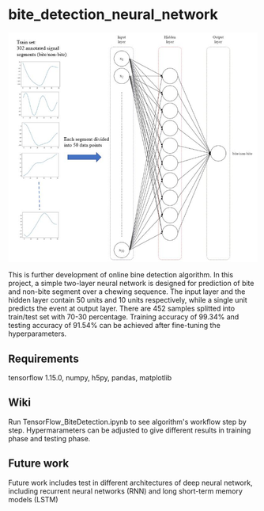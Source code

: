 # bite_detection_neural_network

<p float="center">
  <img src="architecture.JPG" width="800" /> 
</p>

This is further development of online bine detection algorithm. In this project, a simple two-layer neural network is designed for prediction of bite and non-bite segment over a chewing sequence. The input layer and the hidden layer contain 50 units and 10 units respectively, while a single unit predicts the event at output layer. There are 452 samples splitted into train/test set with 70-30 percentage. Training accuracy of 99.34% and testing accuracy of 91.54% can be achieved after fine-tuning the hyperparameters.

## Requirements
tensorflow 1.15.0,
numpy,
h5py,
pandas,
matplotlib

## Wiki
Run TensorFlow_BiteDetection.ipynb to see algorithm's workflow step by step. Hypermarameters can be adjusted to give different results in training phase and testing phase.

## Future work

Future work includes test in different architectures of deep neural network, including recurrent neural networks (RNN) and long short-term memory models (LSTM)
